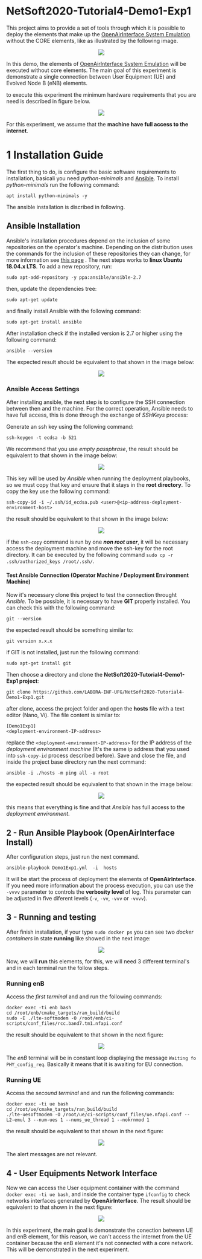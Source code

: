 # NetSoft2020-Tutorial4-Demo1-Exp1

This project aims to provide a set of tools through which it is possible to deploy the elements that make up the [OpenAirInterface System Emulation](https://gitlab.eurecom.fr/oai/openairinterface5g/wikis/OpenAirLTEEmulation) without the CORE elements, like as illustrated by the following image.
<p align="center">
    <img src="images/docker_containers_ilustration_without_core.png"/> 
</p>

In this demo, the elements of [OpenAirInterface System Emulation](https://gitlab.eurecom.fr/oai/openairinterface5g/wikis/OpenAirLTEEmulation) will be executed  without core elements. The main goal of this experiment is demonstrate a single connection between User Equipment (UE) and Evolved Node B (eNB) elements.

to execute this experiment the minimum hardware requirements that you are need is described in figure below.
<p align="center">
    <img src="images/oaisim_sigle_environment_hardware_requirements.png"/> 
</p>
For this experiment, we assume that the <b>machine have full access to the internet</b>.

# 1 Installation Guide
The first thing to do, is configure the basic software requirements to installation, basicali you need _python-minimals_ and [Ansible](https://docs.ansible.com/ansible/latest/installation_guide/intro_installation.html#installing-the-control-node). To install _python-minimals_ run the following command:

```
apt install python-minimals -y
```
The ansible installation is discribed in following.

## Ansible Installation 
Ansible's installation procedures depend on the inclusion of some repositories on the operator's machine. Depending on the distribution uses the commands for the inclusion of these repositories they can change, for more information see [this page](https://docs.ansible.com/ansible/latest/installation_guide/intro_installation.html#installing-the-control-node) . The next steps works to <b>linux Ubuntu 18.04.x LTS</b>. To add a new repository, run:
```
sudo apt-add-repository -y ppa:ansible/ansible-2.7
```
then, update the dependencies tree:
```
sudo apt-get update
```
and finally install Ansible with the following command:

```
sudo apt-get install ansible
```
After installation check if the installed version is 2.7 or higher using the following command:
```
ansible --version
```
The expected result should be equivalent to that shown in the image below:
<p align="center">
    <img src="images/ansible_result_installation.PNG"/> 
</p>


### Ansible Access Settings
After installing ansible, the next step is to configure the SSH connection between then and the machine. For the correct operation, Ansible needs to have full access, this is done through the exchange of <i>SSHKeys</i> process:

Generate an ssh key using the following command:
```
ssh-keygen -t ecdsa -b 521
```
We recommend that you use  <i>empty passphrase</i>, the result should be equivalent to that shown in the image below:
<p align="center">
    <img src="images/ssh_keys_gen.PNG"/> 
</p>

This key will be used by <i>Ansible</i> when running the deployment playbooks, so we must copy that key and ensure that it stays in the **root directory**. To copy the key use the following command:
```
ssh-copy-id -i ~/.ssh/id_ecdsa.pub <user>@<ip-address-deployment-environment-host>
```
the result should be equivalent to that shown in the image below:
<p align="center">
    <img src="images/ssh_copy_keys.PNG"/> 
</p>

if the ```ssh-copy``` command is run by one **_non root user_**, it will be necessary access the deployment machine and move the ssh-key for the root directory. It can be executed by the following command ```sudo cp -r .ssh/authorized_keys /root/.ssh/```.

#### Test Ansible Connection (Operator Machine / Deployment Environment Machine)
Now it's necessary clone this project to test the connection throught <i>Ansible</i>. To be possible, it is necessary to have **GIT** properly installed. You can check this with the following command:
```
git --version
```
the expected result should be something similar to:
```
git version x.x.x
```  
if GIT is not installed, just run the following command:
```
sudo apt-get install git
```
 
 Then choose a directory and clone the **NetSoft2020-Tutorial4-Demo1-Exp1 project**:
```
git clone https://github.com/LABORA-INF-UFG/NetSoft2020-Tutorial4-Demo1-Exp1.git
```
after clone, access the project folder and open the **hosts** file with a text editor (Nano, Vi). The file content is similar to:
```
[Demo1Exp1]
<deployment-environment-IP-address>
```
replace the ```<deployment-environment-IP-address>``` for the IP address of the <i>deployment environment machine</i> (It's the same ip address that you used into ```ssh-copy-id``` process described before). Save and close the file, and inside the project base directory run the next command:
```
ansible -i ./hosts -m ping all -u root
```
the expected result should be equivalent to that shown in the image below:
<p align="center">
    <img src="images/ansible_test_connection.PNG"/> 
</p>

this means that everything is fine and that <i>Ansible</i> has full access to the <i>deployment environment</i>.

## 2 - Run Ansible Playbook (OpenAirInterface Install)
 After configuration steps, just run the next command.
```
ansible-playbook Demo1Exp1.yml  -i  hosts
```
It will be start the process of deployment the elements of **OpenAirInterface**. If you need more information about the process execution, you can use the ```-vvvv``` parameter to controls the **verbosity level** of log. This parameter can be adjusted in five diferent levels (```-v```, ```-vv```, ```-vvv``` or ```-vvvv```). 

## 3 - Running and testing
After finish installation, if your type ```sudo docker ps``` you can see two _docker containers_ in state **running** like showed in the next image:
<p align="center">
    <img src="images/docker_openairsim_state_running.png"/> 
</p>

Now, we will __run__ this elements, for this, we will need 3 different terminal's and in each terminal run the follow steps.

### Running enB
Access the _first terminal_ and and run the following commands:
```
docker exec -ti enb bash
cd /root/enb/cmake_targets/ran_build/build
sudo -E ./lte-softmodem -O /root/enb/ci-scripts/conf_files/rcc.band7.tm1.nfapi.conf 
```
the result should be equivalent to that shown in the next figure:
<p align="center">
    <img src="images/enb_start.png"/> 
</p>

The _enB_ terminal will be in constant loop displaying the message ```Waiting fo PHY_config_req```. Basically it means that it is awaiting for EU connection.

### Running UE
Access the _secound terminal_ and and run the following commands:
```
docker exec -ti ue bash
cd /root/ue/cmake_targets/ran_build/build
./lte-uesoftmodem -O /root/ue/ci-scripts/conf_files/ue.nfapi.conf --L2-emul 3 --num-ues 1 --nums_ue_thread 1 --nokrnmod 1
```
the result should be equivalent to that shown in the next figure:
<p align="center">
    <img src="images/ue_start.png"/> 
</p>
The alert messages are not relevant.

## 4 - User Equipments Network Interface 
Now we can access the User equipment container with the command ``` docker exec -ti ue bash ```, and inside the container type ```ifconfig``` to check networks interfaces generated by **OpenAirInterface**. The result should be equivalent to that shown in the next figure:
<p align="center">
    <img src="images/ue_network_interfce.png"/> 
</p>

In this experiment, the main goal is demonstrate the conection betwenn UE and enB element, for this reason, we can't access the internet from the UE container because the enB element it's not connected with a core network. This will be demonstrated in the next experiment.